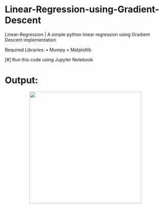 # Linear-Regression-using-Gradient-Descent
Linear-Regression | A simple python linear regression using Gradient Descent implementation

Required Libraries:
 • Mumpy
 • Matplotlib
 
 [#] Run this code using Jupyter Notebook
 
 
 # Output:
 <p align="center">
  <img src="https://imgur.com/6Z7hKVP" width="350"/>
</p>

 
 
